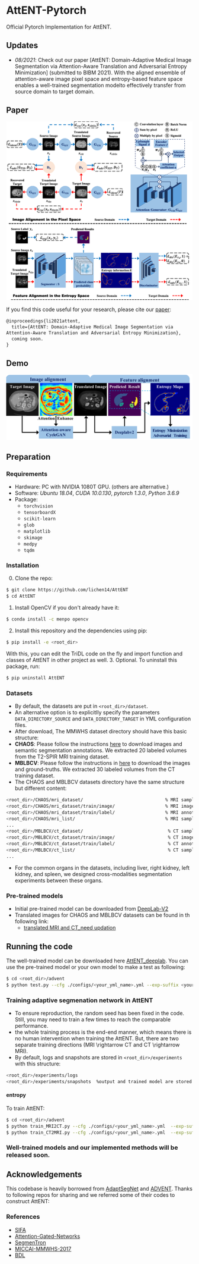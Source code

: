 # AttENT-Pytorch
Official Pytorch Implementation for AttENT.

## Updates
- *08/2021*: Check out our paper [AttENT: Domain-Adaptive Medical Image Segmentation via Attention-Aware Translation and Adversarial Entropy Minimization] (submitted to BIBM 2021). With the aligned ensemble of attention-aware image pixel space and entropy-based feature space enables a well-trained segmentation modelto effectively transfer from source domain to target domain.

## Paper
![framework](https://github.com/lichen14/AttENT/blob/main/display/framework.png)

If you find this code useful for your research, please cite our [paper](https://arxiv.org):

```
@inproceedings{li2021attent,
  title={AttENT: Domain-Adaptive Medical Image Segmentation via Attention-Aware Translation and Adversarial Entropy Minimization},
  coming soon.
}
```
## Demo
![introduction](https://github.com/lichen14/AttENT/blob/main/display/introduction.png)

## Preparation
### Requirements

- Hardware: PC with NVIDIA 1080T GPU. (others are alternative.)
- Software: *Ubuntu 18.04*, *CUDA 10.0.130*, *pytorch 1.3.0*, *Python 3.6.9*
- Package:
  - `torchvision`
  - `tensorboardX`
  - `scikit-learn`
  - `glob`
  - `matplotlib`
  - `skimage`
  - `medpy`
  - `tqdm`
### Installation
0. Clone the repo:
```bash
$ git clone https://github.com/lichen14/AttENT
$ cd AttENT
```
1. Install OpenCV if you don't already have it:

```bash
$ conda install -c menpo opencv
```
2. Install this repository and the dependencies using pip:
```bash
$ pip install -e <root_dir>
```
With this, you can edit the TriDL code on the fly and import function 
and classes of AttENT in other project as well.
3. Optional. To uninstall this package, run:
```bash
$ pip uninstall AttENT
```

### Datasets
* By default, the datasets are put in ```<root_dir>/dataset```.
* An alternative option is to explicitlly specify the parameters ```DATA_DIRECTORY_SOURCE``` and ```DATA_DIRECTORY_TARGET``` in YML configuration files.
* After download, The MMWHS dataset directory should have this basic structure:
* **CHAOS**: Please follow the instructions [here](https://zenodo.org/record/3431873#.YSyWDC1JnfY/) to download images and semantic segmentation annotations.  We
extracted 20 labeled volumes from the T2-SPIR MRI training dataset.
* **MBLBCV**: Please follow the instructions in [here](https://www.synapse.org/#!Synapse:syn3193805/) to download the images and ground-truths. We extracted 30 labeled volumes from the CT training dataset.
* The CHAOS and MBLBCV datasets directory have the same structure but different content:
```bash
<root_dir>/CHAOS/mri_dataset/                               % MRI samples root
<root_dir>/CHAOS/mri_dataset/train/image/                   % MRI images
<root_dir>/CHAOS/mri_dataset/train/label/                   % MRI annotation
<root_dir>/CHAOS/mri_list/                                  % MRI samples list
...
<root_dir>/MBLBCV/ct_dataset/                                % CT samples root
<root_dir>/MBLBCV/ct_dataset/train/image/                    % CT images
<root_dir>/MBLBCV/ct_dataset/train/label/                    % CT annotation
<root_dir>/MBLBCV/ct_list/                                   % CT samples list
...
```
* For the common organs in the datasets, including liver, right kidney, left kidney, and spleen, we designed cross-modalities segmentation experiments between these organs.

### Pre-trained models
* Initial pre-trained model can be downloaded from [DeepLab-V2](https://drive.google.com/open?id=1TIrTmFKqEyf3pOKniv8-53m3v9SyBK0u)
* Translated images for CHAOS and MBLBCV datasets can be found in th following link:
  * [translated MRI and CT_need updation](https://drive.google.com)
  
## Running the code
The well-trained model can be downloaded here [AttENT_deeplab](https://drive.google.com/open?id=1uNIydmPONNh29PeXqCb9MGRAnCWxAu99). You can use the pre-trained model or your own model to make a test as following:
```bash
$ cd <root_dir>/advent
$ python test.py --cfg ./configs/<your_yml_name>.yml --exp-suffix <your_define_suffix>
```
### Training adaptive segmenation network in AttENT
* To ensure reproduction, the random seed has been fixed in the code. Still, you may need to train a few times to reach the comparable performance.
* the whole training process is the end-end manner, which means there is no human intervention when training the AttENT. But, there are two separate training directions (MRI \rightarrow CT and CT \rightarrow MRI).
* By default, logs and snapshots are stored in ```<root_dir>/experiments``` with this structure:
```bash
<root_dir>/experiments/logs
<root_dir>/experiments/snapshots  %output and trained model are stored in this file.
```
#### entropy 
To train AttENT:
```bash
$ cd <root_dir>/advent
$ python train_MRI2CT.py --cfg ./configs/<your_yml_name>.yml  --exp-suffix <your_define_suffix>  --tensorboard         % using tensorboard
$ python train_CT2MRI.py --cfg ./configs/<your_yml_name>.yml  --exp-suffix <your_define_suffix>  --tensorboard         % using tensorboard
```


### Well-trained models and our implemented methods will be released soon.

## Acknowledgements
This codebase is heavily borrowed from [AdaptSegNet](https://github.com/wasidennis/AdaptSegNet) and [ADVENT](https://github.com/valeoai/ADVENT).
Thanks to following repos for sharing and we referred some of their codes to construct AttENT:
### References
- [SIFA](https://github.com/cchen-cc/SIFA)
- [Attention-Gated-Networks](https://github.com/ozan-oktay/Attention-Gated-Networks)
- [SegmenTron](https://github.com/LikeLy-Journey/SegmenTron)
- [MICCAI-MMWHS-2017](http://www.sdspeople.fudan.edu.cn/zhuangxiahai/0/mmwhs/)
- [BDL](https://github.com/liyunsheng13/BDL)
